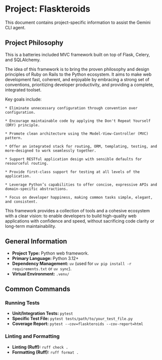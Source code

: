 # Project: Flaskteroids

This document contains project-specific information to assist the Gemini CLI agent.

## Project Philosophy

This is a batteries included MVC framework built on top of Flask, Celery, and SQLAlchemy.

The idea of this framework is to bring the proven philosophy and design principles of Ruby on Rails to the Python ecosystem. It aims to make web development fast, coherent, and enjoyable by embracing a strong set of conventions, prioritizing developer productivity, and providing a complete, integrated toolset.

Key goals include:

    * Eliminate unnecessary configuration through convention over configuration.

    * Encourage maintainable code by applying the Don't Repeat Yourself (DRY) principle.

    * Promote clean architecture using the Model-View-Controller (MVC) pattern.

    * Offer an integrated stack for routing, ORM, templating, testing, and more—designed to work seamlessly together.

    * Support RESTful application design with sensible defaults for resourceful routing.

    * Provide first-class support for testing at all levels of the application.

    * Leverage Python’s capabilities to offer concise, expressive APIs and domain-specific abstractions.

    * Focus on developer happiness, making common tasks simple, elegant, and consistent.

This framework provides a collection of tools and a cohesive ecosystem with a clear vision: to enable developers to build high-quality web applications with confidence and speed, without sacrificing code clarity or long-term maintainability.


## General Information

*   **Project Type:** Python web framework.
*   **Primary Language:** Python 3.12+
*   **Dependency Management:** `uv` (used for `uv pip install -r requirements.txt` or `uv sync`).
*   **Virtual Environment:** `.venv/`

## Common Commands

### Running Tests

*   **Unit/Integration Tests:** `pytest`
*   **Specific Test File:** `pytest tests/path/to/your_test_file.py`
*   **Coverage Report:** `pytest --cov=flaskteroids --cov-report=html`

### Linting and Formatting

*   **Linting (Ruff):** `ruff check .`
*   **Formatting (Ruff):** `ruff format .`



